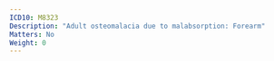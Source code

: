 ```yaml
---
ICD10: M8323
Description: "Adult osteomalacia due to malabsorption: Forearm"
Matters: No
Weight: 0
---
```

